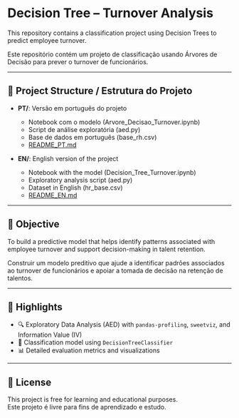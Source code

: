 # Decision Tree – Turnover Analysis

This repository contains a classification project using Decision Trees to predict employee turnover.

Este repositório contém um projeto de classificação usando Árvores de Decisão para prever o turnover de funcionários.

---

## 📂 Project Structure / Estrutura do Projeto

- **PT/**: Versão em português do projeto
  - Notebook com o modelo (Arvore_Decisao_Turnover.ipynb)
  - Script de análise exploratória (aed.py)
  - Base de dados em português (base_rh.csv)
  - [README_PT.md](./PT/README_PT.md)

- **EN/**: English version of the project
  - Notebook with the model (Decision_Tree_Turnover.ipynb)
  - Exploratory analysis script (aed.py)
  - Dataset in English (hr_base.csv)
  - [README_EN.md](./EN/README_EN.md)

---

## 🧠 Objective

To build a predictive model that helps identify patterns associated with employee turnover and support decision-making in talent retention.

Construir um modelo preditivo que ajude a identificar padrões associados ao turnover de funcionários e apoiar a tomada de decisão na retenção de talentos.

---

## 📌 Highlights

- 🔍 Exploratory Data Analysis (AED) with `pandas-profiling`, `sweetviz`, and Information Value (IV)
- 🌳 Classification model using `DecisionTreeClassifier`
- 📊 Detailed evaluation metrics and visualizations

---

## 📜 License

This project is free for learning and educational purposes.  
Este projeto é livre para fins de aprendizado e estudo.
